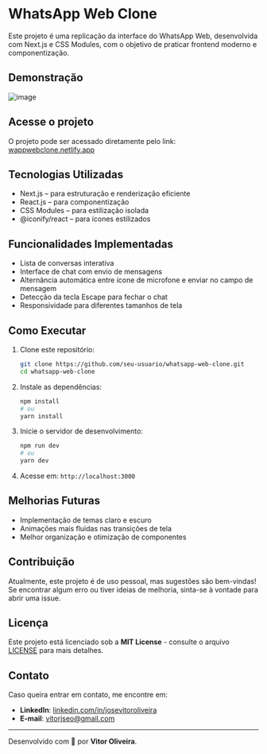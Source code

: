 # WhatsApp Web Clone

Este projeto é uma replicação da interface do WhatsApp Web, desenvolvida com Next.js e CSS Modules, com o objetivo de praticar frontend moderno e componentização.

## Demonstração

![image](https://github.com/user-attachments/assets/9290cabc-c86e-481a-a6fb-db6cf97f4d21)

## Acesse o projeto

O projeto pode ser acessado diretamente pelo link:
[wappwebclone.netlify.app](https://wappwebclone.netlify.app)

## Tecnologias Utilizadas

- Next.js – para estruturação e renderização eficiente
- React.js – para componentização
- CSS Modules – para estilização isolada
- @iconify/react – para ícones estilizados

## Funcionalidades Implementadas

- Lista de conversas interativa
- Interface de chat com envio de mensagens
- Alternância automática entre ícone de microfone e enviar no campo de mensagem
- Detecção da tecla Escape para fechar o chat
- Responsividade para diferentes tamanhos de tela

## Como Executar

1. Clone este repositório:
   ```bash
   git clone https://github.com/seu-usuario/whatsapp-web-clone.git
   cd whatsapp-web-clone
   ```
2. Instale as dependências:
   ```bash
   npm install
   # ou
   yarn install
   ```
3. Inicie o servidor de desenvolvimento:
   ```bash
   npm run dev
   # ou
   yarn dev
   ```
4. Acesse em: `http://localhost:3000`

## Melhorias Futuras

- Implementação de temas claro e escuro
- Animações mais fluidas nas transições de tela
- Melhor organização e otimização de componentes

## Contribuição

Atualmente, este projeto é de uso pessoal, mas sugestões são bem-vindas! Se encontrar algum erro ou tiver ideias de melhoria, sinta-se à vontade para abrir uma issue.

## Licença

Este projeto está licenciado sob a **MIT License** - consulte o arquivo [LICENSE](LICENSE) para mais detalhes.

## Contato

Caso queira entrar em contato, me encontre em:

- **LinkedIn**: [linkedin.com/in/josevitoroliveira](https://linkedin.com/in/josevitoroliveira)
- **E-mail**: [vitorjseo@gmail.com](mailto:vitorjseo@gmail.com)

---
Desenvolvido com 💙 por **Vitor Oliveira**.

